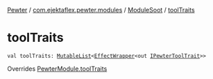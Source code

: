 [Pewter](../../index.md) / [com.ejektaflex.pewter.modules](../index.md) / [ModuleSoot](index.md) / [toolTraits](./tool-traits.md)

# toolTraits

`val toolTraits: `[`MutableList`](https://kotlinlang.org/api/latest/jvm/stdlib/kotlin.collections/-mutable-list/index.html)`<`[`EffectWrapper`](../../com.ejektaflex.pewter.api.core/-effect-wrapper/index.md)`<out `[`IPewterToolTrait`](../../com.ejektaflex.pewter.api.core.traits/-i-pewter-tool-trait.md)`>>`

Overrides [PewterModule.toolTraits](../../com.ejektaflex.pewter.api.core/-pewter-module/tool-traits.md)

